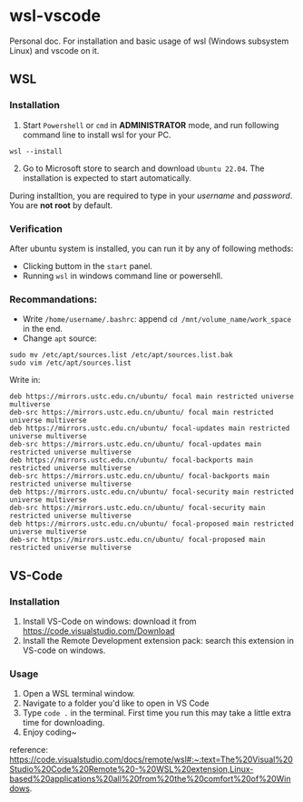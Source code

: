 # wsl-vscode
Personal doc. For installation and basic usage of wsl (Windows subsystem Linux) and vscode on it.

## WSL
### Installation
1. Start `Powershell` or `cmd` in **ADMINISTRATOR** mode, and run following command line to install wsl for your PC.
```
wsl --install
```

2. Go to Microsoft store to search and download `Ubuntu 22.04`. The installation is expected to start automatically.

During installtion, you are required to type in your *username* and *password*. You are **not root** by default.

### Verification
After ubuntu system is installed, you can run it by any of following methods:
- Clicking buttom in the `start` panel.
- Running `wsl` in windows command line or powersehll.

### Recommandations: 
- Write `/home/username/.bashrc`: append `cd /mnt/volume_name/work_space` in the end.
- Change `apt` source: 
```
sudo mv /etc/apt/sources.list /etc/apt/sources.list.bak
sudo vim /etc/apt/sources.list
```
Write in:
```
deb https://mirrors.ustc.edu.cn/ubuntu/ focal main restricted universe multiverse
deb-src https://mirrors.ustc.edu.cn/ubuntu/ focal main restricted universe multiverse
deb https://mirrors.ustc.edu.cn/ubuntu/ focal-updates main restricted universe multiverse
deb-src https://mirrors.ustc.edu.cn/ubuntu/ focal-updates main restricted universe multiverse
deb https://mirrors.ustc.edu.cn/ubuntu/ focal-backports main restricted universe multiverse
deb-src https://mirrors.ustc.edu.cn/ubuntu/ focal-backports main restricted universe multiverse
deb https://mirrors.ustc.edu.cn/ubuntu/ focal-security main restricted universe multiverse
deb-src https://mirrors.ustc.edu.cn/ubuntu/ focal-security main restricted universe multiverse
deb https://mirrors.ustc.edu.cn/ubuntu/ focal-proposed main restricted universe multiverse
deb-src https://mirrors.ustc.edu.cn/ubuntu/ focal-proposed main restricted universe multiverse
```

## VS-Code
### Installation
1. Install VS-Code on windows: download it from https://code.visualstudio.com/Download
2. Install the Remote Development extension pack: search this extension in VS-code on windows.

### Usage
1. Open a WSL terminal window.
2. Navigate to a folder you'd like to open in VS Code
3. Type `code .` in the terminal. First time you run this may take a little extra time for downloading.
4. Enjoy coding~




reference: https://code.visualstudio.com/docs/remote/wsl#:~:text=The%20Visual%20Studio%20Code%20Remote%20-%20WSL%20extension,Linux-based%20applications%20all%20from%20the%20comfort%20of%20Windows.

